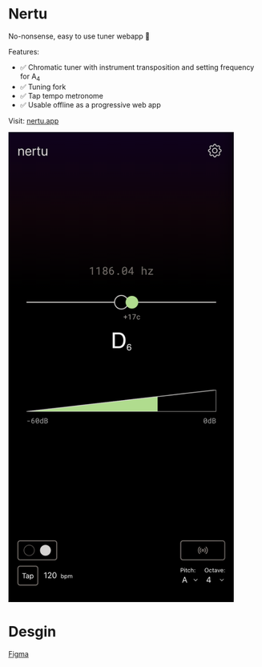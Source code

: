 # Nertu

No-nonsense, easy to use tuner webapp 🎷

Features:

- ✅ Chromatic tuner with instrument transposition and setting frequency for A<sub>4</sub>
- ✅ Tuning fork
- ✅ Tap tempo metronome
- ✅ Usable offline as a progressive web app

Visit: [nertu.app](https://nertu.app)

<img width="450px" src="public/preview.png" alt="Nertu webapp preview" />

# Desgin

[Figma](https://www.figma.com/file/49Aww3Y3X9R2RRzRZJJIOh/nertu?node-id=0%3A1)
